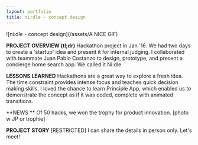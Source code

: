 ```yaml
---
layout: portfolio
title: ni:dle - concept design
---
```


![ni:dle - concept design](/assets/A NICE GIF)


**PROJECT OVERVIEW (tl;dr)**
Hackathon project in Jan '16. We had two days to create a 'startup' idea and present it for internal judging. I collaborated with teammate Juan Pablo Costanzo to design, prototype, and present a concierge home search app. We called it Ni:dle 

**LESSONS LEARNED**
Hackathons are a great way to explore a fresh idea. The time constraint provides intense focus and teaches quick decision making skills. I loved the chance to learn Principle App, which enabled us to demonstrate the concept as if it was coded, complete with animated transitions.

**NEWS **
Of 50 hacks, we won the trophy for product innovation.
[photo w JP or trophie]

**PROJECT STORY**
[RESTRICTED] 
I can share the details in person only. Let's meet!